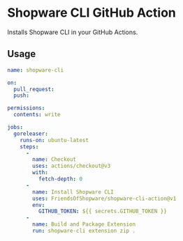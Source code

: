 # Shopware CLI GitHub Action

Installs Shopware CLI in your GitHub Actions.


## Usage

```yaml
name: shopware-cli

on:
  pull_request:
  push:

permissions:
  contents: write

jobs:
  goreleaser:
    runs-on: ubuntu-latest
    steps:
      -
        name: Checkout
        uses: actions/checkout@v3
        with:
          fetch-depth: 0
      -
        name: Install Shopware CLI
        uses: FriendsOfShopware/shopware-cli-action@v1
        env:
          GITHUB_TOKEN: ${{ secrets.GITHUB_TOKEN }}
      -
        name: Build and Package Extension
        run: shopware-cli extension zip .
```

